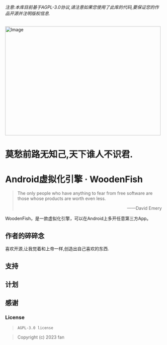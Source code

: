 ###### 注意:本库目前基于AGPL-3.0协议,请注意如果您使用了此库的代码,要保证您的作品开源并注明版权信息.
<img src="👻/ico.png" alt="Image" width="500" height="350" > 

# 莫愁前路无知己,天下谁人不识君.


# Android虚拟化引擎 · WoodenFish

> The only people who have anything to fear from free software are those whose products are worth even less. 
>
> <p align="right">——David Emery</p>

WoodenFish，是一款虚拟化引擎，可以在Android上多开任意第三方App。



## 作者的碎碎念

喜欢开源,让我觉着和上帝一样,创造出自己喜欢的东西.



## 支持




## 计划


## 感谢



### License

> ```
> AGPL-3.0 license
> ```

>Copyright (c) 2023 fan
